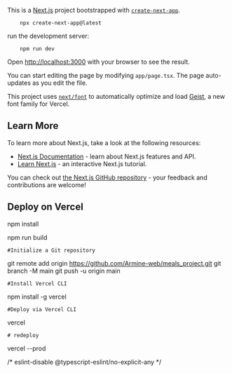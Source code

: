 This is a [Next.js](https://nextjs.org) project bootstrapped with [`create-next-app`](https://nextjs.org/docs/app/api-reference/cli/create-next-app).

        npx create-next-app@latest



run the development server:

        npm run dev



Open [http://localhost:3000](http://localhost:3000) with your browser to see the result.

You can start editing the page by modifying `app/page.tsx`. The page auto-updates as you edit the file.

This project uses [`next/font`](https://nextjs.org/docs/app/building-your-application/optimizing/fonts) to automatically optimize and load [Geist](https://vercel.com/font), a new font family for Vercel.

## Learn More

To learn more about Next.js, take a look at the following resources:

- [Next.js Documentation](https://nextjs.org/docs) - learn about Next.js features and API.
- [Learn Next.js](https://nextjs.org/learn) - an interactive Next.js tutorial.

You can check out [the Next.js GitHub repository](https://github.com/vercel/next.js) - your feedback and contributions are welcome!

## Deploy on Vercel


npm install

npm run build

    #Initialize a Git repository
git remote add origin https://github.com/Armine-web/meals_project.git
git branch -M main
git push -u origin main

    #Install Vercel CLI 
npm install -g vercel

    #Deploy via Vercel CLI
vercel

    # redeploy
vercel --prod

/* eslint-disable @typescript-eslint/no-explicit-any */